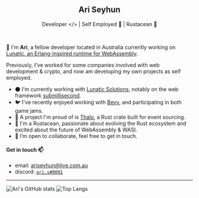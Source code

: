 <h2 align="center">Ari Seyhun</h2>
<p align="center">Developer &lt;/&gt; | Self Employed 💯 | Rustacean 🦀</p>

<br />

👋 I'm **Ari**, a fellow developer located in Australia currently working on [Lunatic, an Erlang-inspired runtime for WebAssembly](https://github.com/lunatic-solutions/lunatic).

Previously, I've worked for some companies involved with web development & crypto, and now am developing my own projects as self employed.

- 🌑 I’m currently working with [Lunatic Solutions](https://github.com/lunatic-solutions/lunatic), notably on the web framework [submillisecond](https://github.com/lunatic-solutions/submillisecond).
- 🐦 I've recently enjoyed working with [Bevy](https://bevyengine.org/), and participating in both game jams.
- 🥷 A project I'm proud of is [Thalo](https://github.com/thalo-rs/thalo), a Rust crate built for event sourcing.
- 🦀 I'm a Rustacean, passionate about evolving the Rust ecosystem and excited about the future of WebAssembly & WASI.
- 👯 I’m open to collaborate, feel free to get in touch.

#### Get in touch 📫

  - email: [ariseyhun@live.com.au](mailto:ariseyhun@live.com.au)
  - discord: [`ari.s#0001`](https://discordapp.com/users/232034545774362624)

---

![Ari's GitHub stats](https://github-readme-stats.vercel.app/api?username=tqwewe&count_private=true&show_icons=true&theme=github_dark) ![Top Langs](https://github-readme-stats.vercel.app/api/top-langs/?username=tqwewe&layout=compact&theme=github_dark&hide=html,css)
